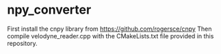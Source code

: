 # npy_converter

First install the cnpy library from https://github.com/rogersce/cnpy
Then compile velodyne_reader.cpp with the CMakeLists.txt file provided in this repository.
